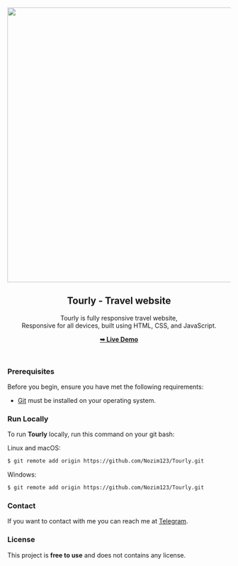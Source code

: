 <div align="center">
  
  <br />
  <br />
  
  <img width="1322" height="620" alt="image" src="https://github.com/user-attachments/assets/21bc90ed-2fc6-42e3-aa85-f937522cfb9a" />


  <h2 align="center">Tourly - Travel website</h2>

  Tourly is fully responsive travel website, <br />Responsive for all devices, built using HTML, CSS, and JavaScript.

  <a href="https://tourly-beryl.vercel.app/"><strong>➥ Live Demo</strong></a>

</div>

<br />

### Prerequisites

Before you begin, ensure you have met the following requirements:

* [Git](https://github.com/Nozim123) must be installed on your operating system.

### Run Locally

To run **Tourly** locally, run this command on your git bash:

Linux and macOS:

```bash
$ git remote add origin https://github.com/Nozim123/Tourly.git
```

Windows:

```bash
$ git remote add origin https://github.com/Nozim123/Tourly.git
```

### Contact

If you want to contact with me you can reach me at [Telegram](@Ruziyev_Nozim).

### License

This project is **free to use** and does not contains any license.
